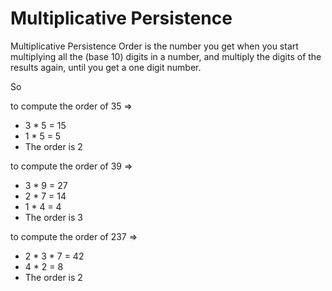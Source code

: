 # Multiplicative Persistence

Multiplicative Persistence Order is the number you get when you start
multiplying all the (base 10) digits in a number, and multiply the digits
of the results again, until you get a one digit number.

So

to compute the order of 35 =>
- 3 * 5 = 15
- 1 * 5 = 5
- The order is 2

to compute the order of 39 =>
- 3 * 9 = 27
- 2 * 7 = 14
- 1 * 4 = 4
- The order is 3

to compute the order of 237 =>
- 2 * 3 * 7 = 42
- 4 * 2 = 8
- The order is 2

